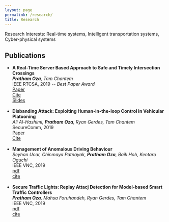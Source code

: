 ```yaml
---
layout: page
permalink: /research/
title: Research
---
```

Research Interests: Real-time systems, Intelligent transportation systems, Cyber-physical systems

<h2>Publications</h2>
<ul>
	<li>
		<b>A Real-Time Server Based Approach to Safe and Timely Intersection Crossings</b><br>
    <i><b>Pratham Oza</b>, Tam Chantem</i><br>
    IEEE RTCSA, 2019 -- <i>Best Paper Award</i><br>
		<a href="https://filebox.ece.vt.edu/~prathamo/RTCSA_2019.pdf"><div class="color-button">Paper</div></a><a href="https://ieeexplore.ieee.org/document/8864584"><div class="color-button">Cite</div></a><a href="https://filebox.ece.vt.edu/~prathamo/RTCSA_Presentation_PrathamOza.pptx"><div class="color-button">Slides</div></a>
	</li><br>
	<li>
		<b>Disbanding Attack: Exploiting Human-in-the-loop Control in Vehicular Platooning</b><br>
    <i>Ali Al-Hashimi, <b>Pratham Oza</b>, Ryan Gerdes, Tam Chantem</i><br>
		SecureComm, 2019<br>
		<a href=""><div class="color-button">Paper</div></a><a href="https://link.springer.com/chapter/10.1007/978-3-030-37231-6_9"><div class="color-button">Cite</div></a>
	</li><br>
	<li>
		<b>Management of Anomalous Driving Behaviour</b><br>
    <i>Seyhan Ucar, Chinmaya Patnayak, <b>Pratham Oza</b>, Baik Hoh, Kentaro Oguchi</i><br>
		IEEE VNC, 2019<br>
		<a href=""><div class="color-button">pdf</div></a><a href=""><div class="color-button">cite</div></a>
	</li><br>
  <li>
		<b>Secure Traffic Lights: Replay Attacj Detection for Model-based Smart Traffic Controllers</b><br>
    <i><b>Pratham Oza</b>, Mahsa Foruhandeh, Ryan Gerdes, Tam Chantem</i><br>
		IEEE VNC, 2019<br>
		<a href=""><div class="color-button">pdf</div></a><a href=""><div class="color-button">cite</div></a>
	</li><br>
</ul>
